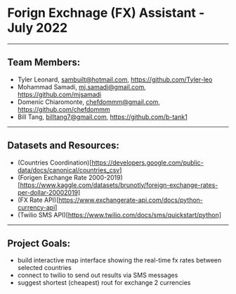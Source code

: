 # Forign Exchnage (FX) Assistant - July 2022

---
## Team Members:
- Tyler Leonard, sambuilt@hotmail.com, https://github.com/Tyler-leo
- Mohammad Samadi, mj.samadi@gmail.com, https://github.com/mjsamadi
- Domenic Chiaromonte, chefdommm@gmail.com, https://github.com/chefdommm 
- Bill Tang, billtang7@gmail.com, https://github.com/b-tank1

---
## Datasets and Resources:
- (Countries Coordination)[https://developers.google.com/public-data/docs/canonical/countries_csv]
- (Forigen Exchange Rate 2000-2019)[https://www.kaggle.com/datasets/brunotly/foreign-exchange-rates-per-dollar-20002019]
- (FX Rate API)[https://www.exchangerate-api.com/docs/python-currency-api]
- (Twilio SMS API)[https://www.twilio.com/docs/sms/quickstart/python]

---
## Project Goals:
- build interactive map interface showing the real-time fx rates between selected countries
- connect to twilio to send out results via SMS messages
- suggest shortest (cheapest) rout for exchange 2 currencies 



